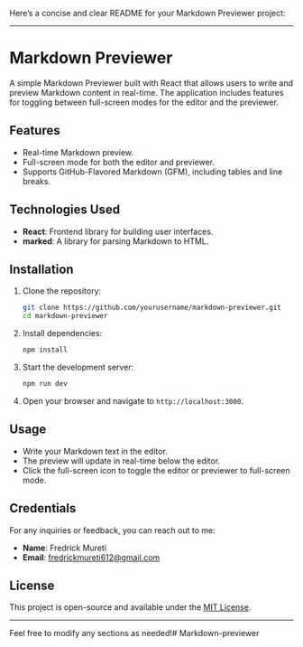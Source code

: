 Here’s a concise and clear README for your Markdown Previewer project:

---

# Markdown Previewer

A simple Markdown Previewer built with React that allows users to write and preview Markdown content in real-time. The application includes features for toggling between full-screen modes for the editor and the previewer.

## Features

- Real-time Markdown preview.
- Full-screen mode for both the editor and previewer.
- Supports GitHub-Flavored Markdown (GFM), including tables and line breaks.

## Technologies Used

- **React**: Frontend library for building user interfaces.
- **marked**: A library for parsing Markdown to HTML.

## Installation

1. Clone the repository:
   ```bash
   git clone https://github.com/yourusername/markdown-previewer.git
   cd markdown-previewer
   ```

2. Install dependencies:
   ```bash
   npm install
   ```

3. Start the development server:
   ```bash
   npm run dev
   ```

4. Open your browser and navigate to `http://localhost:3000`.

## Usage

- Write your Markdown text in the editor.
- The preview will update in real-time below the editor.
- Click the full-screen icon to toggle the editor or previewer to full-screen mode.

## Credentials

For any inquiries or feedback, you can reach out to me:

- **Name**: Fredrick Mureti
- **Email**: fredrickmureti612@gmail.com

## License

This project is open-source and available under the [MIT License](LICENSE).

---

Feel free to modify any sections as needed!# Markdown-previewer
